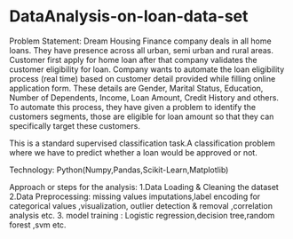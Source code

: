 # DataAnalysis-on-loan-data-set
Problem Statement:
Dream Housing Finance company deals in all home loans. They have presence across all urban, semi urban and rural areas. Customer first apply for home loan after that company validates the customer eligibility for loan. Company wants to automate the loan eligibility process (real time) based on customer detail provided while filling online application form. These details are Gender, Marital Status, Education, Number of Dependents, Income, Loan Amount, Credit History and others. To automate this process, they have given a problem to identify the customers segments, those are eligible for loan amount so that they can specifically target these customers.

This is a standard supervised classification task.A classification problem where we have to predict whether a loan would be approved or not. 

Technology: Python(Numpy,Pandas,Scikit-Learn,Matplotlib)

Approach or steps for the analysis:
1.Data Loading & Cleaning the dataset
2.Data Preprocessing: missing values imputations,label encoding for categorical values ,visualization, outlier detection & removal ,correlation analysis etc.
3. model training : Logistic regression,decision tree,random forest ,svm etc.
